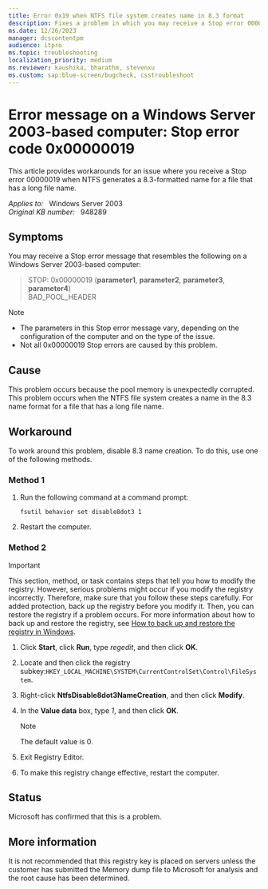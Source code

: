 ```yaml
---
title: Error 0x19 when NTFS file system creates name in 8.3 format
description: Fixes a problem in which you may receive a Stop error 00000019 (Error 0x19) when NTFS generates a 8.3-formatted name for a file that has a long file name.
ms.date: 12/26/2023
manager: dcscontentpm
audience: itpro
ms.topic: troubleshooting
localization_priority: medium
ms.reviewer: kaushika, bharathm, stevenxu
ms.custom: sap:blue-screen/bugcheck, csstroubleshoot
---
```

# Error message on a Windows Server 2003-based computer: Stop error code 0x00000019

This article provides workarounds for an issue where you receive a Stop error 00000019 when NTFS generates a 8.3-formatted name for a file that has a long file name.

_Applies to:_ &nbsp; Windows Server 2003  
_Original KB number:_ &nbsp; 948289

## Symptoms

You may receive a Stop error message that resembles the following on a Windows Server 2003-based computer:

> STOP: 0x00000019 (**parameter1**, **parameter2**, **parameter3**, **parameter4**)  
BAD_POOL_HEADER

> [!NOTE]
>
> - The parameters in this Stop error message vary, depending on the configuration of the computer and on the type of the issue.
> - Not all 0x00000019 Stop errors are caused by this problem.

## Cause

This problem occurs because the pool memory is unexpectedly corrupted. This problem occurs when the NTFS file system creates a name in the 8.3 name format for a file that has a long file name.

## Workaround

To work around this problem, disable 8.3 name creation. To do this, use one of the following methods.

### Method 1

1. Run the following command at a command prompt:

    ```console
    fsutil behavior set disable8dot3 1
    ```

2. Restart the computer.

### Method 2

> [!IMPORTANT]
> This section, method, or task contains steps that tell you how to modify the registry. However, serious problems might occur if you modify the registry incorrectly. Therefore, make sure that you follow these steps carefully. For added protection, back up the registry before you modify it. Then, you can restore the registry if a problem occurs. For more information about how to back up and restore the registry, see [How to back up and restore the registry in Windows](https://support.microsoft.com/help/322756).

1. Click **Start**, click **Run**, type *regedit*, and then click **OK**.
2. Locate and then click the registry subkey:`HKEY_LOCAL_MACHINE\SYSTEM\CurrentControlSet\Control\FileSystem`.
3. Right-click **NtfsDisable8dot3NameCreation**, and then click **Modify**.
4. In the **Value data** box, type *1*, and then click **OK**.

    > [!NOTE]
    > The default value is 0.
5. Exit Registry Editor.
6. To make this registry change effective, restart the computer.

## Status

Microsoft has confirmed that this is a problem.

## More information

It is not recommended that this registry key is placed on servers unless the customer has submitted the Memory dump file to Microsoft for analysis and the root cause has been determined.
